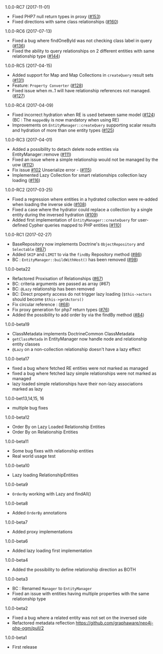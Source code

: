 1.0.0-RC7 (2017-11-01)

- Fixed PHP7 null return types in proxy ([#153](https://github.com/graphaware/neo4j-php-ogm/pull/153))
- Fixed directions with same class relationships ([#160](https://github.com/graphaware/neo4j-php-ogm/pull/160))

1.0.0-RC6 (2017-07-13)

- Fixed a bug where findOneById was not checking class label in query ([#136](https://github.com/graphaware/neo4j-php-ogm/pull/136))
- Fixed the ability to query relationships on 2 different entities with same relationship type ([#144](https://github.com/graphaware/neo4j-php-ogm/pull/144))

1.0.0-RC5 (2017-04-15)

- Added support for Map and Map Collections in `createQuery` result sets ([#131](https://github.com/graphaware/neo4j-php-ogm/pull/131))
- Feature: `Property Converter` ([#128](https://github.com/graphaware/neo4j-php-ogm/pull/128))
- Fixed issue when m..1 will have relationship references not managed. ([#127](https://github.com/graphaware/neo4j-php-ogm/pull/127))

1.0.0-RC4 (2017-04-09)

- Fixed incorrect hydration when RE is used between same model ([#124](https://github.com/graphaware/neo4j-php-ogm/pull/124))
  (BC : The `mappedBy` is now mandatory when using RE)
- Improvements on `EntityManager::createQuery` supporting scalar results and hydration of more than one entity types ([#125](https://github.com/graphaware/neo4j-php-ogm/pull/125))

1.0.0-RC3 (2017-04-01)

- Added a possibility to detach delete node entities via EntityManager::remove ([#111](https://github.com/graphaware/neo4j-php-ogm/pull/111))
- Fixed an issue where a simple relationship would not be managed by the uow ([#112](https://github.com/graphaware/neo4j-php-ogm/pull/112))
- Fix issue [#102](https://github.com/graphaware/neo4j-php-ogm/issues/102) Unserialize error - ([#115](https://github.com/graphaware/neo4j-php-ogm/pull/115))
- Implemented Lazy Collection for smart relationships collection lazy loading ([#116](https://github.com/graphaware/neo4j-php-ogm/pull/116))

1.0.0-RC2 (2017-03-25)

- Fixed a regression where entities in a hydrated collection were re-added when loading the inverse side ([#108](https://github.com/graphaware/neo4j-php-ogm/pull/108))
- Fixed a case where the hydrator could replace a collection by a single entity during the inversed hydration ([#109](https://github.com/graphaware/neo4j-php-ogm/pull/109))
- Added first implementation of `EntityManager::createQuery` for user-defined Cypher queries mapped to PHP entities [[#110](https://github.com/graphaware/neo4j-php-ogm/pull/110)]

1.0.0-RC1 (2017-02-27)

- BaseRepository now implements Doctrine's `ObjectRepository` and `Selectable` ([#87](https://github.com/graphaware/neo4j-php-ogm/pull/87))
- Added `SKIP` and `LIMIT` to via the `findBy` Repository method ([#86](https://github.com/graphaware/neo4j-php-ogm/pull/86))
- BC : `EntityManager::buildWithHost()` has been removed ([#98](https://github.com/graphaware/neo4j-php-ogm/pull/98))

1.0.0-beta22

- Refactored Proxisation of Relationships ([#67](https://github.com/graphaware/neo4j-php-ogm/pull/67))
- BC: criteria arguments are passed as array (#67)
- BC: `@Lazy` relationship has been removed
- BC: Direct property access do not trigger lazy loading (`$this->actors` should become `$this->getActors()`
- Fix circular reference : ([#68](https://github.com/graphaware/neo4j-php-ogm/pull/68))
- Fix proxy generation for php7 return types ([#76](https://github.com/graphaware/neo4j-php-ogm/pull/76))
- Added the possibility to add order by via the findBy method ([#84](https://github.com/graphaware/neo4j-php-ogm/pull/84))

1.0.0-beta19

- ClassMetadata implements DoctrineCommon ClassMetadata
- `getClassMetada` in EntityManager now handle node and relationship entity classes
- `@Lazy` on a non-collection relationship doesn't have a lazy effect

1.0.0-beta17

- fixed a bug where fetched RE entities were not marked as managed
- fixed a bug where fetched lazy simple relationships were not marked as managed
- lazy loaded simple relationships have their non-lazy associations marked as lazy

1.0.0-bet13,14,15, 16

- multiple bug fixes

1.0.0-beta12

- Order By on Lazy Loaded Relationship Entities
- Order By on Relationship Entities

1.0.0-beta11

- Some bug fixes with relationship entities
- Real world usage test

1.0.0-beta10

- Lazy loading RelationshipEntities

1.0.0-beta9

- `OrderBy` working with Lazy and findAll()

1.0.0-beta8

- Added `OrderBy` annotations

1.0.0-beta7

- Added proxy implementations

1.0.0-beta6

- Added lazy loading first implementation

1.0.0-beta4

- Added the possibility to define relationship direction as BOTH

1.0.0-beta3

- BC : Renamed `Manager` to `EntityManager`
- Fixed an issue with entities having multiple properties with the same relationship type

1.0.0-beta2

-  Fixed a bug where a related entity was not set on the inversed side
-  Refactored metadata reflection https://github.com/graphaware/neo4j-php-ogm/pull/2

1.0.0-beta1

- First release